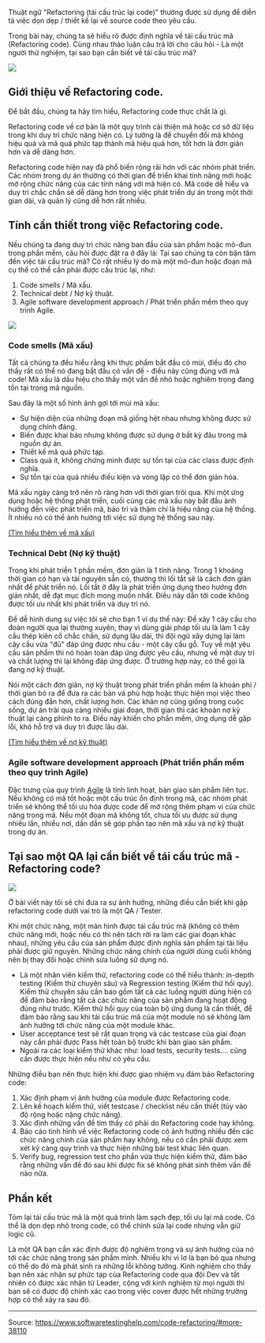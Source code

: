 Thuật ngữ "Refactoring (tái cấu trúc lại code)" thường được sử dụng để diễn tả việc dọn dẹp / thiết kế lại về source code theo yêu cầu.

Trong bài này, chúng ta sẽ hiểu rõ được định nghĩa về tái cấu trúc mã (Refactoring code). Cùng nhau thảo luận câu trả lời cho câu hỏi - Là một người thử nghiệm, tại sao bạn cần biết về tái cấu trúc mã?

![](https://images.viblo.asia/a61453f9-7bbe-4e7a-82eb-3d9d4471e08a.jpg)

## Giới thiệu về Refactoring code.

Để bắt đầu, chúng ta hãy tìm hiểu, Refactoring code thực chất là gì.

Refactoring code về cơ bản là một quy trình cải thiện mã hoặc cơ sở dữ liệu trong khi duy trì chức năng hiện có. Lý tưởng là để chuyển đổi mã không hiệu quả và mã quá phức tạp thành mã hiệu quả hơn, tốt hơn là đơn giản hơn và dễ dàng hơn.

Refactoring code hiện nay đã phổ biến rộng rãi hơn với các nhóm phát triển. Các nhóm trong dự án thường có thời gian để triển khai tính năng mới hoặc mở rộng chức năng của các tính năng với mã hiện có. Mã code dễ hiểu và duy trì chắc chắn sẽ dễ dàng hơn trong việc phát triển dự án trong một thời gian dài, và quản lý cũng dễ hơn rất nhiều.

## Tính cần thiết trong việc Refactoring code.

Nếu chúng ta đang duy trì chức năng ban đầu của sản phẩm hoặc mô-đun trong phần mềm, câu hỏi được đặt ra ở đây là: Tại sao chúng ta còn bận tâm đến việc tái cấu trúc mã? Có rất nhiều lý do mà một mô-đun hoặc đoạn mã cụ thể có thể cần phải được cấu trúc lại, như:

1. Code smells / Mã xấu.
2. Technical debt / Nợ kỹ thuật.
3. Agile software development approach / Phát triển phần mềm theo quy trình Agile.

![](https://images.viblo.asia/ad67b581-5ea5-4ce9-b3ce-9a365ed25a19.JPG)

### Code smells (Mã xấu)

Tất cả chúng ta đều hiểu rằng khi thực phẩm bắt đầu có mùi, điều đó cho thấy rất có thể nó đang bắt đầu có vấn đề - điều này cũng đúng với mã code! Mã xấu là dấu hiệu cho thấy một vấn đề nhỏ hoặc nghiêm trọng đang tồn tại trong mã nguồn.

Sau đây là một số hình ảnh gợi tới mùi mã xấu:

* Sự hiện diện của những đoạn mã giống hệt nhau nhưng không được sử dụng chính đáng.
* Biến được khai báo nhưng không được sử dụng ở bất kỳ đâu trong mã nguồn dự án.
* Thiết kế mã quá phức tạp.
* Class quá ít, không chứng minh được sự tồn tại của các class được định nghĩa.
* Sự tồn tại của quá nhiều điều kiện và vòng lặp có thể đơn giản hóa.

Mã xấu ngày càng trở nên rõ ràng hơn với thời gian trôi qua. Khi một ứng dụng hoặc hệ thống phát triển, cuối cùng các mã xấu này bắt đầu ảnh hưởng đến việc phát triển mã, bảo trì và thậm chí là hiệu năng của hệ thống. Ít nhiều nó có thể ảnh hưởng tới việc sử dụng hệ thống sau này.

 [(Tìm hiểu thêm về mã xấu)](https://viblo.asia/p/ma-xau-code-smells-va-refactor-huong-den-nguoi-lap-trinh-chuyen-nghiep-1Je5E8a4lnL)

### Technical Debt (Nợ kỹ thuật)

Trong khi phát triển 1 phần mềm, đơn giản là 1 tính năng. Trong 1 khoảng thời gian có hạn và tài nguyên sẵn có, thường thì lối tắt sẽ là cách đơn giản nhất để phát triển nó. Lối tắt ở đây là phát triển ứng dụng theo hướng đơn giản nhất, dễ đạt mục đích mong muốn nhất. Điều này dẫn tới code không được tối ưu nhất khi phát triển và duy trì nó.

Để dễ hình dung sự việc tôi sẽ cho bạn 1 ví dụ thế này: Để xây 1 cây cầu cho đoàn người qua lại thường xuyên, thay vì dùng giải pháp tối ưu là làm 1 cây cầu thép kiên cố chắc chắn, sử dụng lâu dài, thì đội ngũ xây dựng lại làm cây cầu vừa "đủ" đáp ứng được nhu cầu - một cây cầu gỗ. Tuy về mặt yêu cầu sản phẩm thì nó hoàn toàn đáp ứng được yêu cầu, nhưng về mặt duy trì và chất lượng thì lại không đáp ứng được. Ở trường hợp này, có thể gọi là đang nợ kỹ thuật. 

Nói một cách đơn giản, nợ kỹ thuật trong phát triển phần mềm là khoản phí / thời gian bỏ ra để đưa ra các bản vá phù hợp hoặc thực hiện mọi việc theo cách đúng đắn hơn, chất lượng hơn. Các khản nợ cũng giống trong cuộc sống, dự án trải qua càng nhiều giai đoạn, thời gian thì các khoản nợ kỹ thuật lại càng phình to ra. Điều này khiến cho phần mềm, ứng dụng dễ gặp lỗi, khó hỗ trợ và duy trì được lâu dài.

[(Tìm hiểu thêm về nợ kỹ thuật)](https://viblo.asia/p/technical-debt-no-ki-thuat-no-code-khong-chi-tra-bang-code-nwmGyEQMGoW)

### Agile software development approach (Phát triển phần mềm theo quy trình Agile)

Đặc trưng của quy trình [Agile](https://itviec.com/blog/agile-la-gi-scrum-la-gi/) là tính linh hoạt, bàn giao sản phẩm liên tục. Nếu không có mã tốt hoặc một cấu trúc ổn định trong mã, các nhóm phát triển sẽ không thể tối ưu hóa được code để mở rộng thêm phạm vi của chức năng trong mã. Nếu một đoạn mã không tốt, chưa tối ưu được sử dụng nhiều lần, nhiều nơi, dần dần sẽ góp phần tạo nên mã xấu và nợ kỹ thuật trong dự án. 

## Tại sao một QA lại cần biết về tái cấu trúc mã - Refactoring code?

![](https://images.viblo.asia/e0881ed7-94be-452f-84f8-c1e68874c2b9.jpg)

Ở bài viết này tôi sẽ chỉ đưa ra sự ảnh hưởng, những điều cần biết khi gặp refactoring code dưới vai trò là một QA / Tester.

Khi một chức năng, một màn hình được tái cấu trúc mã (không có thêm chức năng mới, hoặc nếu có thì nên tách rời ra làm các giai đoạn khác nhau), những yêu cầu của sản phẩm được định nghĩa sản phẩm tại tài liệu phải được giữ nguyên. Những chức năng chính của người dùng cuối không nên bị thay đổi hoặc chỉnh sửa luồng sử dụng nó. 

* Là một nhân viên kiểm thử, refactoring code có thể hiểu thành: in-depth testing (Kiểm thử chuyên sâu) và Regression testing (Kiểm thử hồi quy). Kiểm thử chuyên sâu cần bao gồm tất cả các luồng người dùng hiện có để đảm bảo rằng tất cả các chức năng của sản phẩm đang hoạt động đúng như trước. Kiểm thử hồi quy của toàn bộ ứng dụng là cần thiết, để đảm bảo rằng sau khi tái cấu trúc mã của một module nó sẽ không làm ảnh hưởng tới chức năng của một module khác. 
* User acceptance test sẽ rất quan trọng và các testcase của giai đoạn này cần phải được Pass hết toàn bộ trước khi bàn giao sản phẩm. 
* Ngoài ra các loại kiểm thử khác như:  load tests, security tests.... cũng cần được thực hiện nếu như có yêu cầu.

Những điều bạn nên thực hiện khi được giao nhiệm vụ đảm bảo Refactoring code:
1. Xác định phạm vị ảnh hưởng của module được Refactoring code.
2. Lên kế hoạch kiểm thử, viết testcase / checklist nếu cần thiết (tùy vào độ rộng hoặc nặng chức năng).
3. Xác định những vấn đề tìm thấy có phải do Refactoring code hay không.
4. Báo cáo tình hình về việc Refactoring code có ảnh hưởng nhiều đến các chức năng chính của sản phẩm hay không, nếu có cần phải được xem xét kỹ càng quy trình và thực hiện những bài test khác liên quan.
5. Verify bug, regression test cho phần vừa thực hiện kiểm thử, đảm bảo rằng những vấn đề đó sau khi được fix sẽ không phát sinh thêm vấn đề nào nữa. 

## Phần kết
Tóm lại tái cấu trúc mã là một quá trình làm sạch đẹp, tối ưu lại mã code. Có thể là dọn dẹp nhỏ trong code, có thể chỉnh sửa lại code nhưng vẫn giữ logic cũ. 

Là một QA bạn cần xác định được độ nghiêm trọng và sự ảnh hưởng của nó tới các chức năng trong sản phẩm mình. Nhiều khi vì lơ là bạn bỏ qua nhưng có thể do đó mà phát sinh ra những lỗi không tưởng. Kinh nghiệm cho thấy bạn nên xác nhận sự phức tạp của Refactoring code qua đội Dev và tất nhiên có được xác nhận từ Leader, cộng với kinh nghiệm từ mọi người thì bạn sẽ có được độ chính xác cao trong việc cover được hết những trường hợp có thể xảy ra sau đó. 

-----

Source: https://www.softwaretestinghelp.com/code-refactoring/#more-38110